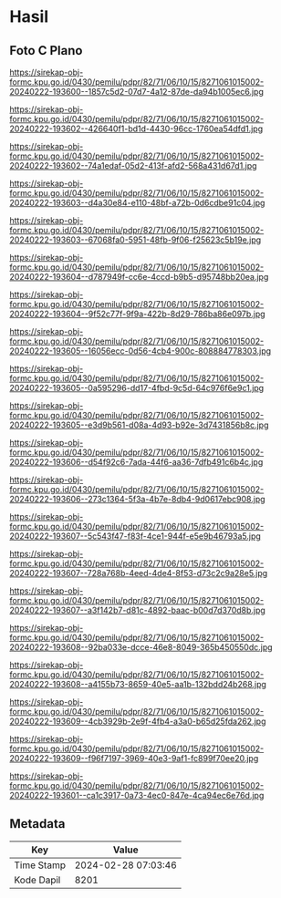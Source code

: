 # Hasil

## Foto C Plano

https://sirekap-obj-formc.kpu.go.id/0430/pemilu/pdpr/82/71/06/10/15/8271061015002-20240222-193600--1857c5d2-07d7-4a12-87de-da94b1005ec6.jpg

https://sirekap-obj-formc.kpu.go.id/0430/pemilu/pdpr/82/71/06/10/15/8271061015002-20240222-193602--426640f1-bd1d-4430-96cc-1760ea54dfd1.jpg

https://sirekap-obj-formc.kpu.go.id/0430/pemilu/pdpr/82/71/06/10/15/8271061015002-20240222-193602--74a1edaf-05d2-413f-afd2-568a431d67d1.jpg

https://sirekap-obj-formc.kpu.go.id/0430/pemilu/pdpr/82/71/06/10/15/8271061015002-20240222-193603--d4a30e84-e110-48bf-a72b-0d6cdbe91c04.jpg

https://sirekap-obj-formc.kpu.go.id/0430/pemilu/pdpr/82/71/06/10/15/8271061015002-20240222-193603--67068fa0-5951-48fb-9f06-f25623c5b19e.jpg

https://sirekap-obj-formc.kpu.go.id/0430/pemilu/pdpr/82/71/06/10/15/8271061015002-20240222-193604--d787949f-cc6e-4ccd-b9b5-d95748bb20ea.jpg

https://sirekap-obj-formc.kpu.go.id/0430/pemilu/pdpr/82/71/06/10/15/8271061015002-20240222-193604--9f52c77f-9f9a-422b-8d29-786ba86e097b.jpg

https://sirekap-obj-formc.kpu.go.id/0430/pemilu/pdpr/82/71/06/10/15/8271061015002-20240222-193605--16056ecc-0d56-4cb4-900c-808884778303.jpg

https://sirekap-obj-formc.kpu.go.id/0430/pemilu/pdpr/82/71/06/10/15/8271061015002-20240222-193605--0a595296-dd17-4fbd-9c5d-64c976f6e9c1.jpg

https://sirekap-obj-formc.kpu.go.id/0430/pemilu/pdpr/82/71/06/10/15/8271061015002-20240222-193605--e3d9b561-d08a-4d93-b92e-3d7431856b8c.jpg

https://sirekap-obj-formc.kpu.go.id/0430/pemilu/pdpr/82/71/06/10/15/8271061015002-20240222-193606--d54f92c6-7ada-44f6-aa36-7dfb491c6b4c.jpg

https://sirekap-obj-formc.kpu.go.id/0430/pemilu/pdpr/82/71/06/10/15/8271061015002-20240222-193606--273c1364-5f3a-4b7e-8db4-9d0617ebc908.jpg

https://sirekap-obj-formc.kpu.go.id/0430/pemilu/pdpr/82/71/06/10/15/8271061015002-20240222-193607--5c543f47-f83f-4ce1-944f-e5e9b46793a5.jpg

https://sirekap-obj-formc.kpu.go.id/0430/pemilu/pdpr/82/71/06/10/15/8271061015002-20240222-193607--728a768b-4eed-4de4-8f53-d73c2c9a28e5.jpg

https://sirekap-obj-formc.kpu.go.id/0430/pemilu/pdpr/82/71/06/10/15/8271061015002-20240222-193607--a3f142b7-d81c-4892-baac-b00d7d370d8b.jpg

https://sirekap-obj-formc.kpu.go.id/0430/pemilu/pdpr/82/71/06/10/15/8271061015002-20240222-193608--92ba033e-dcce-46e8-8049-365b450550dc.jpg

https://sirekap-obj-formc.kpu.go.id/0430/pemilu/pdpr/82/71/06/10/15/8271061015002-20240222-193608--a4155b73-8659-40e5-aa1b-132bdd24b268.jpg

https://sirekap-obj-formc.kpu.go.id/0430/pemilu/pdpr/82/71/06/10/15/8271061015002-20240222-193609--4cb3929b-2e9f-4fb4-a3a0-b65d25fda262.jpg

https://sirekap-obj-formc.kpu.go.id/0430/pemilu/pdpr/82/71/06/10/15/8271061015002-20240222-193609--f96f7197-3969-40e3-9af1-fc899f70ee20.jpg

https://sirekap-obj-formc.kpu.go.id/0430/pemilu/pdpr/82/71/06/10/15/8271061015002-20240222-193601--ca1c3917-0a73-4ec0-847e-4ca94ec6e76d.jpg


## Metadata

| Key        | Value               |
| ---------- | ------------------- |
| Time Stamp | 2024-02-28 07:03:46 |
| Kode Dapil | 8201                |



